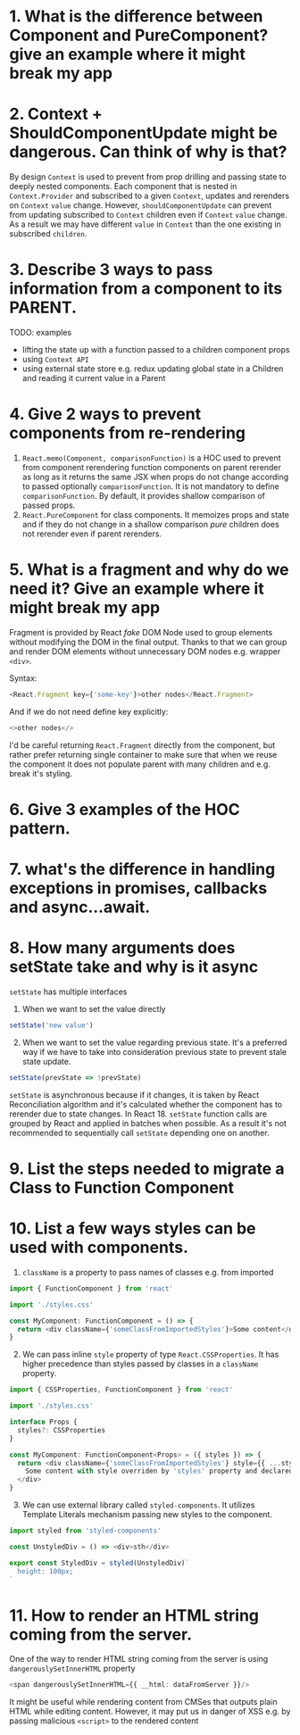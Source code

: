 # 1. What is the difference between Component and PureComponent? give an example where it might break my app

# 2. Context + ShouldComponentUpdate might be dangerous. Can think of why is that?
By design `Context` is used to prevent from prop drilling and passing state to deeply nested components. Each component
that is nested in `Context.Provider` and subscribed to a given `Context`, updates and rerenders on `Context` `value` change. 
However, `shouldComponentUpdate` can prevent from updating subscribed to `Context` children even if `Context` `value` change.
As a result we may have different `value` in `Context` than the one existing in subscribed `children`.
# 3. Describe 3 ways to pass information from a component to its PARENT.
TODO: examples
- lifting the state up with a function passed to a children component props
- using `Context API`
- using external state store e.g. redux updating global state in a Children and reading it current value in a Parent
# 4. Give 2 ways to prevent components from re-rendering
1. `React.memo(Component, comparisonFunction)` is a HOC used to prevent from component rerendering function components on parent rerender as long as it returns the same JSX when props do not change according to passed optionally `comparisonFunction`. It is not mandatory to define `comparisonFunction`. By default, it provides shallow comparison of passed props.
2. `React.PureComponent` for class components. It memoizes props and state and if they do not change in a shallow comparison _pure_ children does not rerender even if parent rerenders.

# 5. What is a fragment and why do we need it? Give an example where it might break my app
Fragment is provided by React _fake_ DOM Node used to group elements without modifying the DOM in the final output. Thanks to that we can group and 
render DOM elements without unnecessary DOM nodes e.g. wrapper `<div>`.

Syntax:
```typescript jsx
<React.Fragment key={'some-key'}>other nodes</React.Fragment>
```
And if we do not need define key explicitly:
```typescript jsx
<>other nodes</>
```

I'd be careful returning `React.Fragment` directly from the component, but rather prefer returning single container to make sure that when we reuse the component it does not 
populate parent with many children and e.g. break it's styling.
# 6. Give 3 examples of the HOC pattern.

# 7. what's the difference in handling exceptions in promises, callbacks and async...await.

# 8. How many arguments does setState take and why is it async
`setState` has multiple interfaces
1. When we want to set the value directly
```typescript jsx
setState('new value')
```
2. When we want to set the value regarding previous state. It's a preferred way if we have to take into consideration previous state to prevent stale state update.
```typescript jsx
setState(prevState => !prevState)
```
`setState` is asynchronous because if it changes, it is taken by React Reconciliation algorithm and it's calculated whether 
the component has to rerender due to state changes.
In React 18. `setState` function calls are grouped by React and applied in batches when possible. As a result it's not recommended 
to sequentially call `setState` depending one on another.
# 9. List the steps needed to migrate a Class to Function Component

# 10. List a few ways styles can be used with components.
1. `className` is a property to pass names of classes e.g. from imported
```typescript jsx
import { FunctionComponent } from 'react'

import './styles.css'

const MyComponent: FunctionComponent = () => {
  return <div className={'someClassFromImportedStyles'}>Some content</div>
}
```
2. We can pass inline `style` property of type `React.CSSProperties`. It has higher precedence than styles passed by classes in a `className` property.

```typescript jsx
import { CSSProperties, FunctionComponent } from 'react'

import './styles.css'

interface Props {
  styles?: CSSProperties
}

const MyComponent: FunctionComponent<Props> = ({ styles }) => {
  return <div className={'someClassFromImportedStyles'} style={{ ...styles, height: '100px' }}>
    Some content with style overriden by 'styles' property and declared directly height of 100px.
  </div>
}
```

3. We can use external library called `styled-components`. It utilizes Template Literals mechanism passing new styles to the component.
```typescript jsx
import styled from 'styled-components'

const UnstyledDiv = () => <div>sth</div>

export const StyledDiv = styled(UnstyledDiv)`
  height: 100px;
`
```

# 11. How to render an HTML string coming from the server.
One of the way to render HTML string coming from the server is using `dangerouslySetInnerHTML` property

```typescript jsx
<span dangerouslySetInnerHTML={{ __html: dataFromServer }}/>
```

It might be useful while rendering content from CMSes that outputs plain HTML while editing content. However, it may 
put us in danger of XSS e.g. by passing malicious `<script>` to the rendered content
